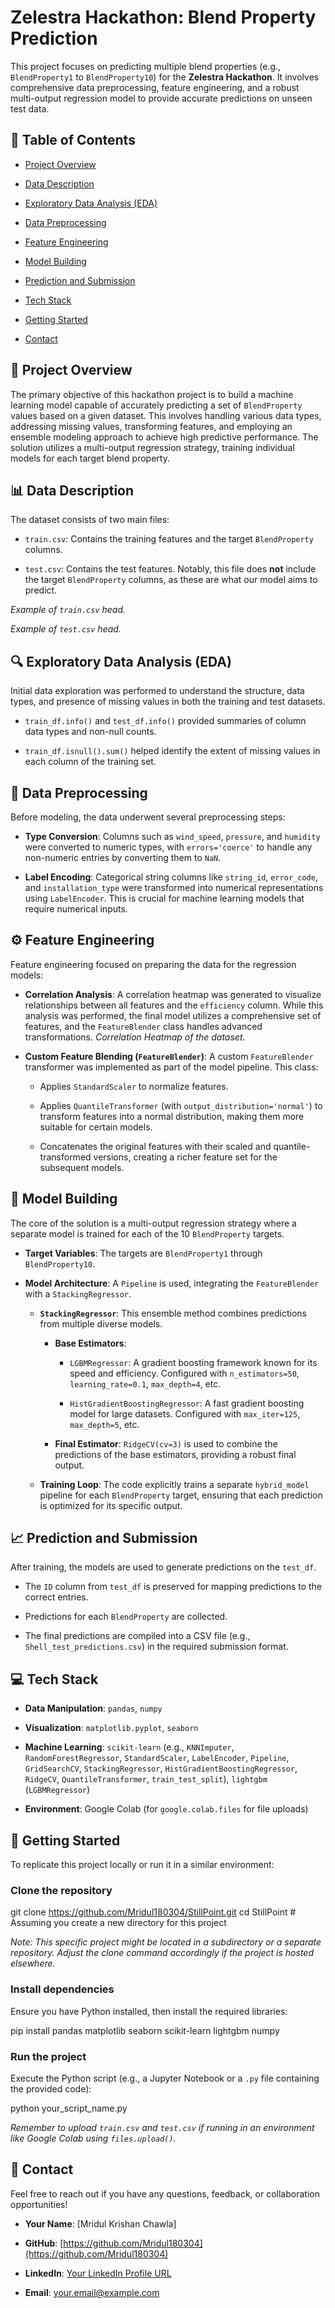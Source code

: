 # Zelestra Hackathon: Blend Property Prediction

This project focuses on predicting multiple blend properties (e.g., `BlendProperty1` to `BlendProperty10`) for the **Zelestra Hackathon**. It involves comprehensive data preprocessing, feature engineering, and a robust multi-output regression model to provide accurate predictions on unseen test data.

## 📖 Table of Contents

* [Project Overview](#project-overview)

* [Data Description](#data-description)

* [Exploratory Data Analysis (EDA)](#exploratory-data-analysis-eda)

* [Data Preprocessing](#data-pre-processing)

* [Feature Engineering](#feature-engineering)

* [Model Building](#model-building)

* [Prediction and Submission](#prediction-and-submission)

* [Tech Stack](#tech-stack)

* [Getting Started](#getting-started)

* [Contact](#contact)

## 🚀 Project Overview

The primary objective of this hackathon project is to build a machine learning model capable of accurately predicting a set of `BlendProperty` values based on a given dataset. This involves handling various data types, addressing missing values, transforming features, and employing an ensemble modeling approach to achieve high predictive performance. The solution utilizes a multi-output regression strategy, training individual models for each target blend property.

## 📊 Data Description

The dataset consists of two main files:

* `train.csv`: Contains the training features and the target `BlendProperty` columns.

* `test.csv`: Contains the test features. Notably, this file does **not** include the target `BlendProperty` columns, as these are what our model aims to predict.

*Example of `train.csv` head.*

*Example of `test.csv` head.*

## 🔍 Exploratory Data Analysis (EDA)

Initial data exploration was performed to understand the structure, data types, and presence of missing values in both the training and test datasets.

* `train_df.info()` and `test_df.info()` provided summaries of column data types and non-null counts.

* `train_df.isnull().sum()` helped identify the extent of missing values in each column of the training set.

## 🧹 Data Preprocessing

Before modeling, the data underwent several preprocessing steps:

* **Type Conversion**: Columns such as `wind_speed`, `pressure`, and `humidity` were converted to numeric types, with `errors='coerce'` to handle any non-numeric entries by converting them to `NaN`.

* **Label Encoding**: Categorical string columns like `string_id`, `error_code`, and `installation_type` were transformed into numerical representations using `LabelEncoder`. This is crucial for machine learning models that require numerical inputs.

## ⚙️ Feature Engineering

Feature engineering focused on preparing the data for the regression models:

* **Correlation Analysis**: A correlation heatmap was generated to visualize relationships between all features and the `efficiency` column. While this analysis was performed, the final model utilizes a comprehensive set of features, and the `FeatureBlender` class handles advanced transformations.
  *Correlation Heatmap of the dataset.*

* **Custom Feature Blending (`FeatureBlender`)**: A custom `FeatureBlender` transformer was implemented as part of the model pipeline. This class:

  * Applies `StandardScaler` to normalize features.

  * Applies `QuantileTransformer` (with `output_distribution='normal'`) to transform features into a normal distribution, making them more suitable for certain models.

  * Concatenates the original features with their scaled and quantile-transformed versions, creating a richer feature set for the subsequent models.

## 🧠 Model Building

The core of the solution is a multi-output regression strategy where a separate model is trained for each of the 10 `BlendProperty` targets.

* **Target Variables**: The targets are `BlendProperty1` through `BlendProperty10`.

* **Model Architecture**: A `Pipeline` is used, integrating the `FeatureBlender` with a `StackingRegressor`.

  * **`StackingRegressor`**: This ensemble method combines predictions from multiple diverse models.

    * **Base Estimators**:

      * `LGBMRegressor`: A gradient boosting framework known for its speed and efficiency. Configured with `n_estimators=50`, `learning_rate=0.1`, `max_depth=4`, etc.

      * `HistGradientBoostingRegressor`: A fast gradient boosting model for large datasets. Configured with `max_iter=125`, `max_depth=5`, etc.

    * **Final Estimator**: `RidgeCV(cv=3)` is used to combine the predictions of the base estimators, providing a robust final output.

  * **Training Loop**: The code explicitly trains a separate `hybrid_model` pipeline for each `BlendProperty` target, ensuring that each prediction is optimized for its specific output.

## 📈 Prediction and Submission

After training, the models are used to generate predictions on the `test_df`.

* The `ID` column from `test_df` is preserved for mapping predictions to the correct entries.

* Predictions for each `BlendProperty` are collected.

* The final predictions are compiled into a CSV file (e.g., `Shell_test_predictions.csv`) in the required submission format.

## 💻 Tech Stack

* **Data Manipulation**: `pandas`, `numpy`

* **Visualization**: `matplotlib.pyplot`, `seaborn`

* **Machine Learning**: `scikit-learn` (e.g., `KNNImputer`, `RandomForestRegressor`, `StandardScaler`, `LabelEncoder`, `Pipeline`, `GridSearchCV`, `StackingRegressor`, `HistGradientBoostingRegressor`, `RidgeCV`, `QuantileTransformer`, `train_test_split`), `lightgbm` (`LGBMRegressor`)

* **Environment**: Google Colab (for `google.colab.files` for file uploads)

## 🚀 Getting Started

To replicate this project locally or run it in a similar environment:

### Clone the repository


git clone https://github.com/Mridul180304/StillPoint.git
cd StillPoint # Assuming you create a new directory for this project


*Note: This specific project might be located in a subdirectory or a separate repository. Adjust the clone command accordingly if the project is hosted elsewhere.*

### Install dependencies

Ensure you have Python installed, then install the required libraries:


pip install pandas matplotlib seaborn scikit-learn lightgbm numpy


### Run the project

Execute the Python script (e.g., a Jupyter Notebook or a `.py` file containing the provided code):


python your_script_name.py


*Remember to upload `train.csv` and `test.csv` if running in an environment like Google Colab using `files.upload()`.*

## 📧 Contact

Feel free to reach out if you have any questions, feedback, or collaboration opportunities!

* **Your Name**: [Mridul Krishan Chawla]



* **GitHub**: [https://github.com/Mridul180304](https://github.com/Mridul180304)

* **LinkedIn**: [Your LinkedIn Profile URL](https://www.linkedin.com/in/mridul-chawla-8234b9250/)

* **Email**: [your.email@example.com](mridulchawla20@gmal.com)
